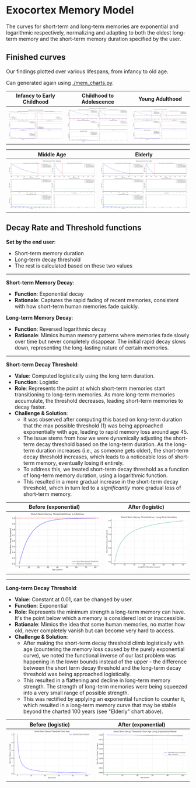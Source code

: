 # Exocortex Memory Model

The curves for short-term and long-term memories are exponential and logarithmic respectively, normalizing and adapting to both the oldest long-term memory and the short-term memory duration specified by the user.
   
## Finished curves

Our findings plotted over various lifespans, from infancy to old age.

Can generated again using [./mem_charts.py](./mem_charts.py).

| Infancy to Early Childhood      | Childhood to Adolescence      | Young Adulthood             |
| ------------------------------ | ---------------------------- | --------------------------- |
| ![Infancy](adjusted_memory_decay_Infancy_to_Early_Childhood.png) | ![Childhood](adjusted_memory_decay_Childhood_to_Adolescence.png) | ![Young Adulthood](adjusted_memory_decay_Young_Adulthood.png) |

| Middle Age                     | Elderly                      |
| ------------------------------ | ---------------------------- |
| ![Middle Age](adjusted_memory_decay_Middle_Age.png) | ![Elderly](adjusted_memory_decay_Elderly.png) |


## Decay Rate and Threshold functions 

**Set by the end user**:
- Short-term memory duration 
- Long-term decay threshold
- The rest is calculated based on these two values

---

**Short-term Memory Decay**:
- **Function**: Exponential decay
- **Rationale**: Captures the rapid fading of recent memories, consistent with how short-term human memories fade quickly.

**Long-term Memory Decay**:
- **Function**: Reversed logarithmic decay
- **Rationale**: Mimics human memory patterns where memories fade slowly over time but never completely disappear. The initial rapid decay slows down, representing the long-lasting nature of certain memories.

---

**Short-term Decay Threshold**:

- **Value**: Computed logistically using the long term duration.
- **Function**: Logistic
- **Role**: Represents the point at which short-term memories start transitioning to long-term memories. As more long-term memories accumulate, the threshold decreases, leading short-term memories to decay faster.
- **Challenge & Solution**: 
    - It was observed after computing this based on long-term duration that the max possible threshold (1) was being approached exponentially with age, leading to rapid memory loss around age 45.
    - The issue stems from how we were dynamically adjusting the short-term decay threshold based on the long-term duration. As the long-term duration increases (i.e., as someone gets older), the short-term decay threshold increases, which leads to a noticeable loss of short-term memory, eventually losing it entirely.
    - To address this, we treated short-term decay threshold as a function of long-term memory duration, using a logarithmic function.
    - This resulted in a more gradual increase in the short-term decay threshold, which in turn led to a _significantly_ more gradual loss of short-term memory.


| Before (exponential)             | After (logistic)             |
| -------------------------------- | ---------------------------- |
|  ![Exponential](pre_short_term_threshold_fix_threshold_over_age_exponential.png)  |  ![Logistic](pre_short_term_threshold_fix_threshold_over_age_logistic.png)      |

---

 **Long-term Decay Threshold**:
- **Value**: Constant at 0.01, can be changed by user.
- **Function**: Exponential
- **Role**: Represents the minimum strength a long-term memory can have. It's the point below which a memory is considered lost or inaccessible.
- **Rationale**: Mimics the idea that some human memories, no matter how old, never completely vanish but can become very hard to access.
- **Challenge & Solution**:
  - After making the short-term decay threshold climb logistically with age (countering the memory loss caused by the purely exponential curve), we noted the functional inverse of our last problem was happening in the lower bounds instead of the upper - the difference between the short term decay threshold and the long-term decay threshold was being approached logistically.
  - This resulted in a flattening and decline in long-term memory strength. The strength of long-term memories were being squeezed into a very small range of possible strength.
  - This was rectified by applying an exponential function to counter it, which resulted in a long-term memory curve that may be stable beyond the charted 100 years (see "Elderly" chart above).

| Before (logistic)                                      | After (exponential)                                  |
| ------------------------------------------------------- | ---------------------------------------------------- |
| ![Logistic](post_short_term_threshold_fix_threshold_over_age_logistic.png) | ![Exponential](post_short_term_threshold_fix_threshold_over_age_exponential.png) |

<br/>
